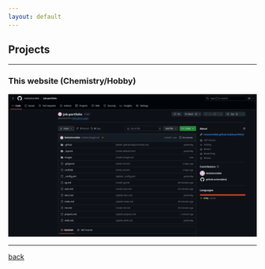 ```yaml
---
layout: default
---
```


## Projects
* * *
### This website (Chemistry/Hobby)
<img src="/images/Screenshot from 2025-05-29 12-03-06.png" alt="A screenshot of the repo that the site depends on.">


* * * 



[back](./)
